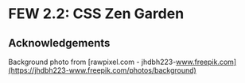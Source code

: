 # FEW 2.2: CSS Zen Garden

## Acknowledgements

Background photo from [rawpixel.com - jhdbh223-www.freepik.com](https://jhdbh223-www.freepik.com/photos/background)
